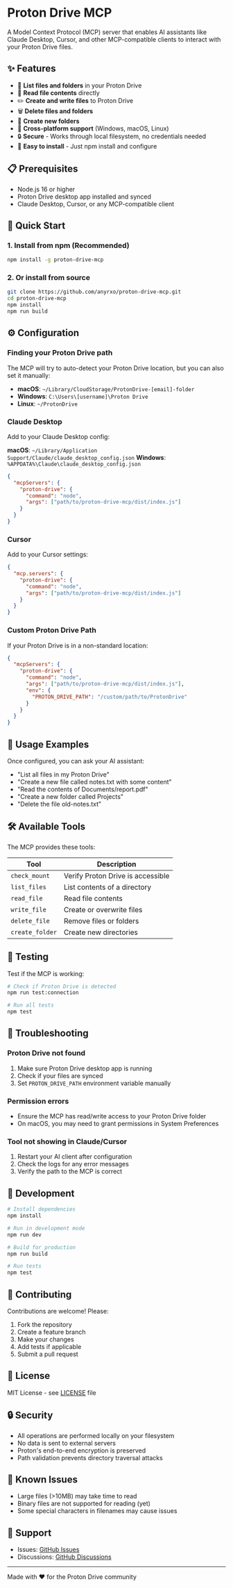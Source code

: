 # Proton Drive MCP

A Model Context Protocol (MCP) server that enables AI assistants like Claude Desktop, Cursor, and other MCP-compatible clients to interact with your Proton Drive files.

## ✨ Features

- 📁 **List files and folders** in your Proton Drive
- 📄 **Read file contents** directly
- ✏️ **Create and write files** to Proton Drive
- 🗑️ **Delete files and folders**
- 📂 **Create new folders**
- 🔄 **Cross-platform support** (Windows, macOS, Linux)
- 🔒 **Secure** - Works through local filesystem, no credentials needed
- 🚀 **Easy to install** - Just npm install and configure

## 📋 Prerequisites

- Node.js 16 or higher
- Proton Drive desktop app installed and synced
- Claude Desktop, Cursor, or any MCP-compatible client

## 🚀 Quick Start

### 1. Install from npm (Recommended)

```bash
npm install -g proton-drive-mcp
```

### 2. Or install from source

```bash
git clone https://github.com/anyrxo/proton-drive-mcp.git
cd proton-drive-mcp
npm install
npm run build
```

## ⚙️ Configuration

### Finding your Proton Drive path

The MCP will try to auto-detect your Proton Drive location, but you can also set it manually:

- **macOS**: `~/Library/CloudStorage/ProtonDrive-[email]-folder`
- **Windows**: `C:\Users\[username]\Proton Drive`
- **Linux**: `~/ProtonDrive`

### Claude Desktop

Add to your Claude Desktop config:

**macOS**: `~/Library/Application Support/Claude/claude_desktop_config.json`
**Windows**: `%APPDATA%\Claude\claude_desktop_config.json`

```json
{
  "mcpServers": {
    "proton-drive": {
      "command": "node",
      "args": ["path/to/proton-drive-mcp/dist/index.js"]
    }
  }
}
```

### Cursor

Add to your Cursor settings:

```json
{
  "mcp.servers": {
    "proton-drive": {
      "command": "node",
      "args": ["path/to/proton-drive-mcp/dist/index.js"]
    }
  }
}
```

### Custom Proton Drive Path

If your Proton Drive is in a non-standard location:

```json
{
  "mcpServers": {
    "proton-drive": {
      "command": "node",
      "args": ["path/to/proton-drive-mcp/dist/index.js"],
      "env": {
        "PROTON_DRIVE_PATH": "/custom/path/to/ProtonDrive"
      }
    }
  }
}
```

## 🎯 Usage Examples

Once configured, you can ask your AI assistant:

- "List all files in my Proton Drive"
- "Create a new file called notes.txt with some content"
- "Read the contents of Documents/report.pdf"
- "Create a new folder called Projects"
- "Delete the file old-notes.txt"

## 🛠️ Available Tools

The MCP provides these tools:

| Tool | Description |
|------|-------------|
| `check_mount` | Verify Proton Drive is accessible |
| `list_files` | List contents of a directory |
| `read_file` | Read file contents |
| `write_file` | Create or overwrite files |
| `delete_file` | Remove files or folders |
| `create_folder` | Create new directories |

## 🧪 Testing

Test if the MCP is working:

```bash
# Check if Proton Drive is detected
npm run test:connection

# Run all tests
npm test
```

## 🔧 Troubleshooting

### Proton Drive not found

1. Make sure Proton Drive desktop app is running
2. Check if your files are synced
3. Set `PROTON_DRIVE_PATH` environment variable manually

### Permission errors

- Ensure the MCP has read/write access to your Proton Drive folder
- On macOS, you may need to grant permissions in System Preferences

### Tool not showing in Claude/Cursor

1. Restart your AI client after configuration
2. Check the logs for any error messages
3. Verify the path to the MCP is correct

## 📝 Development

```bash
# Install dependencies
npm install

# Run in development mode
npm run dev

# Build for production
npm run build

# Run tests
npm test
```

## 🤝 Contributing

Contributions are welcome! Please:

1. Fork the repository
2. Create a feature branch
3. Make your changes
4. Add tests if applicable
5. Submit a pull request

## 📄 License

MIT License - see [LICENSE](LICENSE) file

## 🔒 Security

- All operations are performed locally on your filesystem
- No data is sent to external servers
- Proton's end-to-end encryption is preserved
- Path validation prevents directory traversal attacks

## 🐛 Known Issues

- Large files (>10MB) may take time to read
- Binary files are not supported for reading (yet)
- Some special characters in filenames may cause issues

## 📮 Support

- Issues: [GitHub Issues](https://github.com/anyrxo/proton-drive-mcp/issues)
- Discussions: [GitHub Discussions](https://github.com/anyrxo/proton-drive-mcp/discussions)

---

Made with ❤️ for the Proton Drive community